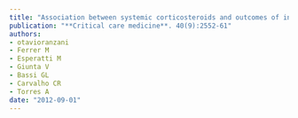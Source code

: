 ```yaml
---
title: "Association between systemic corticosteroids and outcomes of intensive care unit-acquired pneumonia"
publication: "**Critical care medicine**. 40(9):2552-61"
authors:
- otavioranzani
- Ferrer M
- Esperatti M
- Giunta V
- Bassi GL
- Carvalho CR
- Torres A
date: "2012-09-01"
---
```


